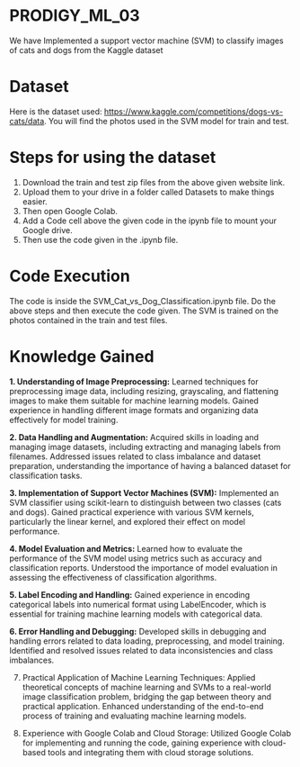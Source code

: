# PRODIGY_ML_03
We have Implemented a support vector machine (SVM) to classify images of cats and dogs from the Kaggle dataset

# Dataset
Here is the dataset used: https://www.kaggle.com/competitions/dogs-vs-cats/data. You will find the photos used in the SVM model for train and test.

# Steps for using the dataset
1. Download the train and test zip files from the above given website link.
2. Upload them to your drive in a folder called Datasets to make things easier.
3. Then open Google Colab.
4. Add a Code cell above the given code in the ipynb file to mount your Google drive.
5. Then use the code given in the .ipynb file.

# Code Execution
The code is inside the SVM_Cat_vs_Dog_Classification.ipynb file. Do the above steps and then execute the code given. The SVM is trained on the photos contained in the train and test files.

# Knowledge Gained
**1. Understanding of Image Preprocessing:** Learned techniques for preprocessing image data, including resizing, grayscaling, and flattening images to make them suitable for machine learning models.
Gained experience in handling different image formats and organizing data effectively for model training.

**2. Data Handling and Augmentation:** Acquired skills in loading and managing image datasets, including extracting and managing labels from filenames.
Addressed issues related to class imbalance and dataset preparation, understanding the importance of having a balanced dataset for classification tasks.

**3. Implementation of Support Vector Machines (SVM):** Implemented an SVM classifier using scikit-learn to distinguish between two classes (cats and dogs).
Gained practical experience with various SVM kernels, particularly the linear kernel, and explored their effect on model performance.

**4. Model Evaluation and Metrics:** Learned how to evaluate the performance of the SVM model using metrics such as accuracy and classification reports.
Understood the importance of model evaluation in assessing the effectiveness of classification algorithms.

**5. Label Encoding and Handling:** Gained experience in encoding categorical labels into numerical format using LabelEncoder, which is essential for training machine learning models with categorical data.

**6. Error Handling and Debugging:** Developed skills in debugging and handling errors related to data loading, preprocessing, and model training.
Identified and resolved issues related to data inconsistencies and class imbalances.

7. Practical Application of Machine Learning Techniques: Applied theoretical concepts of machine learning and SVMs to a real-world image classification problem, bridging the gap between theory and practical application. Enhanced understanding of the end-to-end process of training and evaluating machine learning models.

8. Experience with Google Colab and Cloud Storage: Utilized Google Colab for implementing and running the code, gaining experience with cloud-based tools and integrating them with cloud storage solutions.

